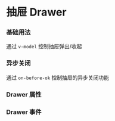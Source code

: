 <script setup lang="ts">
  import props from "../example/drawer/props.ts";
  import events from "../example/drawer/events.ts";
</script>
# 抽屉 Drawer

### 基础用法
通过 `v-model` 控制抽屉弹出/收起
<demo-block src="example/drawer/basic"></demo-block>

### 异步关闭
通过 `on-before-ok` 控制抽屉的异步关闭功能
<demo-block src="example/drawer/asyncClose"></demo-block>

### Drawer 属性

<table-block type="props" :data="props"></table-block>

### Drawer 事件

<table-block type="events" :data="events"></table-block>
